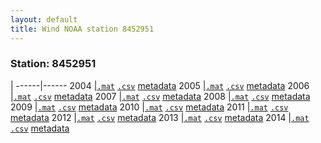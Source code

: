 ```yaml
---
layout: default
title: Wind NOAA station 8452951
---
```


### Station: 8452951

 | 
------|------
2004  |[``.mat``](Data/wind/8452951/2004/wind_2004_8452951.mat) [``.csv``](Data/wind/8452951/2004/wind_2004_8452951.csv) [metadata](Data/wind/8452951/2004/README_wind_2004_8452951.json)
2005  |[``.mat``](Data/wind/8452951/2005/wind_2005_8452951.mat) [``.csv``](Data/wind/8452951/2005/wind_2005_8452951.csv) [metadata](Data/wind/8452951/2005/README_wind_2005_8452951.json)
2006  |[``.mat``](Data/wind/8452951/2006/wind_2006_8452951.mat) [``.csv``](Data/wind/8452951/2006/wind_2006_8452951.csv) [metadata](Data/wind/8452951/2006/README_wind_2006_8452951.json)
2007  |[``.mat``](Data/wind/8452951/2007/wind_2007_8452951.mat) [``.csv``](Data/wind/8452951/2007/wind_2007_8452951.csv) [metadata](Data/wind/8452951/2007/README_wind_2007_8452951.json)
2008  |[``.mat``](Data/wind/8452951/2008/wind_2008_8452951.mat) [``.csv``](Data/wind/8452951/2008/wind_2008_8452951.csv) [metadata](Data/wind/8452951/2008/README_wind_2008_8452951.json)
2009  |[``.mat``](Data/wind/8452951/2009/wind_2009_8452951.mat) [``.csv``](Data/wind/8452951/2009/wind_2009_8452951.csv) [metadata](Data/wind/8452951/2009/README_wind_2009_8452951.json)
2010  |[``.mat``](Data/wind/8452951/2010/wind_2010_8452951.mat) [``.csv``](Data/wind/8452951/2010/wind_2010_8452951.csv) [metadata](Data/wind/8452951/2010/README_wind_2010_8452951.json)
2011  |[``.mat``](Data/wind/8452951/2011/wind_2011_8452951.mat) [``.csv``](Data/wind/8452951/2011/wind_2011_8452951.csv) [metadata](Data/wind/8452951/2011/README_wind_2011_8452951.json)
2012  |[``.mat``](Data/wind/8452951/2012/wind_2012_8452951.mat) [``.csv``](Data/wind/8452951/2012/wind_2012_8452951.csv) [metadata](Data/wind/8452951/2012/README_wind_2012_8452951.json)
2013  |[``.mat``](Data/wind/8452951/2013/wind_2013_8452951.mat) [``.csv``](Data/wind/8452951/2013/wind_2013_8452951.csv) [metadata](Data/wind/8452951/2013/README_wind_2013_8452951.json)
2014  |[``.mat``](Data/wind/8452951/2014/wind_2014_8452951.mat) [``.csv``](Data/wind/8452951/2014/wind_2014_8452951.csv) [metadata](Data/wind/8452951/2014/README_wind_2014_8452951.json)

